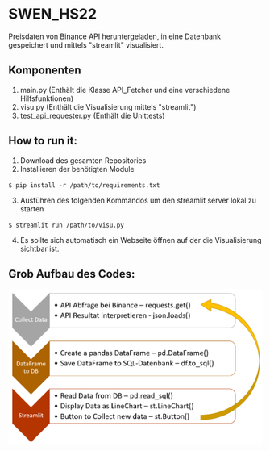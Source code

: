 # SWEN_HS22
Preisdaten von Binance API heruntergeladen, in eine Datenbank gespeichert und mittels "streamlit" visualisiert.

## Komponenten

1. main.py (Enthält die Klasse API_Fetcher und eine verschiedene Hilfsfunktionen)
2. visu.py (Enthält die Visualisierung mittels "streamlit")
3. test_api_requester.py (Enthält die Unittests)

## How to run it:

1. Download des gesamten Repositories
2. Installieren der benötigten Module


`$ pip install -r /path/to/requirements.txt`

3. Ausführen des folgenden Kommandos um den streamlit server lokal zu starten

`$ streamlit run /path/to/visu.py`

4. Es sollte sich automatisch ein Webseite öffnen auf der die Visualisierung sichtbar ist.


## Grob Aufbau des Codes:

![alt text](https://github.com/NicKarlen/SWEN_HS22/blob/main/Ablauf_SWEN.PNG?raw=true)


